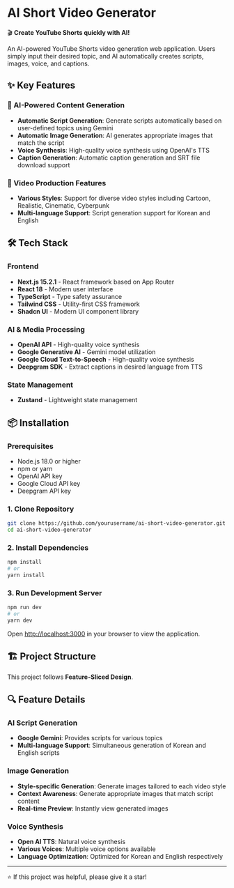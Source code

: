 # AI Short Video Generator

🎬 **Create YouTube Shorts quickly with AI!**

An AI-powered YouTube Shorts video generation web application. Users simply input their desired topic, and AI automatically creates scripts, images, voice, and captions.

## ✨ Key Features

### 🤖 AI-Powered Content Generation

- **Automatic Script Generation**: Generate scripts automatically based on user-defined topics using Gemini
- **Automatic Image Generation**: AI generates appropriate images that match the script
- **Voice Synthesis**: High-quality voice synthesis using OpenAI's TTS
- **Caption Generation**: Automatic caption generation and SRT file download support

### 🎥 Video Production Features

- **Various Styles**: Support for diverse video styles including Cartoon, Realistic, Cinematic, Cyberpunk
- **Multi-language Support**: Script generation support for Korean and English

## 🛠 Tech Stack

### Frontend

- **Next.js 15.2.1** - React framework based on App Router
- **React 18** - Modern user interface
- **TypeScript** - Type safety assurance
- **Tailwind CSS** - Utility-first CSS framework
- **Shadcn UI** - Modern UI component library

### AI & Media Processing

- **OpenAI API** - High-quality voice synthesis
- **Google Generative AI** - Gemini model utilization
- **Google Cloud Text-to-Speech** - High-quality voice synthesis
- **Deepgram SDK** - Extract captions in desired language from TTS

### State Management

- **Zustand** - Lightweight state management

## 📦 Installation

### Prerequisites

- Node.js 18.0 or higher
- npm or yarn
- OpenAI API key
- Google Cloud API key
- Deepgram API key

### 1. Clone Repository

```bash
git clone https://github.com/yourusername/ai-short-video-generator.git
cd ai-short-video-generator
```

### 2. Install Dependencies

```bash
npm install
# or
yarn install
```

### 3. Run Development Server

```bash
npm run dev
# or
yarn dev
```

Open [http://localhost:3000](http://localhost:3000) in your browser to view the application.

## 🏗 Project Structure

This project follows **Feature-Sliced Design**.

## 🔍 Feature Details

### AI Script Generation

- **Google Gemini**: Provides scripts for various topics
- **Multi-language Support**: Simultaneous generation of Korean and English scripts

### Image Generation

- **Style-specific Generation**: Generate images tailored to each video style
- **Context Awareness**: Generate appropriate images that match script content
- **Real-time Preview**: Instantly view generated images

### Voice Synthesis

- **Open AI TTS**: Natural voice synthesis
- **Various Voices**: Multiple voice options available
- **Language Optimization**: Optimized for Korean and English respectively

---

⭐ If this project was helpful, please give it a star!
